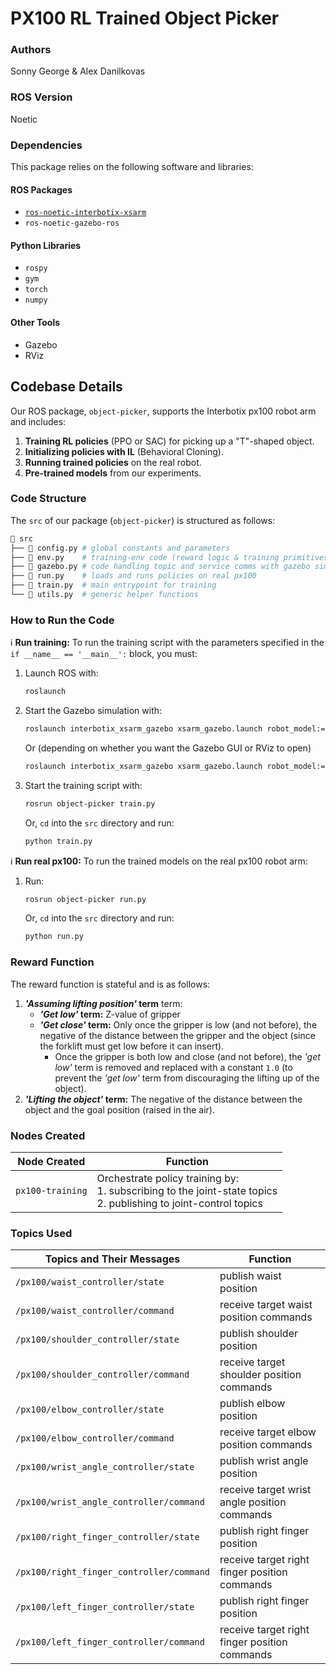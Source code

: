 # PX100 RL Trained Object Picker

### Authors
Sonny George & Alex Danilkovas

### ROS Version
Noetic

### Dependencies 
This package relies on the following software and libraries: 
#### ROS Packages 
- [`ros-noetic-interbotix-xsarm`](https://docs.trossenrobotics.com/interbotix_xsarms_docs/ros_interface/ros1/software_setup.html#amd64-architecture)
- `ros-noetic-gazebo-ros` 
#### Python Libraries 
- `rospy` 
- `gym`
- `torch`
-  `numpy` 
#### Other Tools 
- Gazebo
- RViz

## Codebase Details

Our ROS package, `object-picker`, supports the Interbotix px100 robot arm and includes:

1. **Training RL policies** (PPO or SAC) for picking up a "T"-shaped object.
2. **Initializing policies with IL** (Behavioral Cloning).
3. **Running trained policies** on the real robot.
4. **Pre-trained models** from our experiments.

### Code Structure

The `src` of our package (`object-picker`) is structured as follows:

```python
📁 src
├── 📄 config.py # global constants and parameters
├── 📄 env.py    # training-env code (reward logic & training primitives)
├── 📄 gazebo.py # code handling topic and service comms with gazebo sim
├── 📄 run.py    # loads and runs policies on real px100
├── 📄 train.py  # main entrypoint for training
└── 📄 utils.py  # generic helper functions
```

### How to Run the Code

ℹ️ **Run training:** To run the training script with the parameters specified in the `if __name__ == '__main__':` block, you must:

1. Launch ROS with:
    ```bash
    roslaunch
    ```
2. Start the Gazebo simulation with:
    ```bash
    roslaunch interbotix_xsarm_gazebo xsarm_gazebo.launch robot_model:=px100 use_position_controllers:=true gui:=false use_rviz:=true
    ```
    Or (depending on whether you want the Gazebo GUI or RViz to open)
    ```bash
    roslaunch interbotix_xsarm_gazebo xsarm_gazebo.launch robot_model:=px100 use_position_controllers:=true gui:=true
    ```
3. Start the training script with:
    ```bash
    rosrun object-picker train.py
    ```
    Or, `cd` into the `src` directory and run:
    ```bash
    python train.py
    ```


ℹ️ **Run real px100:** To run the trained models on the real px100 robot arm:

1. Run:
    ```bash
    rosrun object-picker run.py
    ```
    Or, `cd` into the `src` directory and run:
    ```bash
    python run.py
    ```

### Reward Function

The reward function is stateful and is as follows:

1. **_'Assuming lifting position'_ term** term:
    - **_'Get low'_ term:** Z-value of gripper
    - **_'Get close'_ term:** Only once the gripper is low (and not before), the negative of the distance between the gripper and the object (since the forklift must get low before it can insert).
        - Once the gripper is both low and close (and not before), the _'get low'_ term is removed and replaced with a constant `1.0` (to prevent the _'get low'_ term from discouraging the lifting up of the object).
2. **_'Lifting the object'_ term:** The negative of the distance between the object and the goal position (raised in the air).

### Nodes Created

| Node Created | Function |
| --- | --- |
| `px100-training` | Orchestrate policy training by:<br>1. subscribing to the joint-state topics<br>2. publishing to joint-control topics |

### Topics Used

| Topics and Their Messages | Function |
| --- | --- |
| `/px100/waist_controller/state` | publish waist position |
| `/px100/waist_controller/command` | receive target waist position commands |
| `/px100/shoulder_controller/state` | publish shoulder position |
| `/px100/shoulder_controller/command` | receive target shoulder position commands |
| `/px100/elbow_controller/state` | publish elbow position |
| `/px100/elbow_controller/command` | receive target elbow position commands |
| `/px100/wrist_angle_controller/state` | publish wrist angle position |
| `/px100/wrist_angle_controller/command` | receive target wrist angle position commands |
| `/px100/right_finger_controller/state` | publish right finger position |
| `/px100/right_finger_controller/command` | receive target right finger position commands |
| `/px100/left_finger_controller/state` | publish right finger position |
| `/px100/left_finger_controller/command` | receive target right finger position commands |
